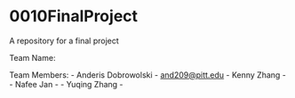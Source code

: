 # 0010FinalProject
A repository for a final project


Team Name:

Team Members:
    - Anderis Dobrowolski
        - and209@pitt.edu
    - Kenny Zhang
        -
    - Nafee Jan
        -
    - Yuqing Zhang
        -
